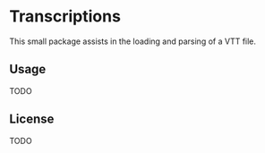 # Transcriptions

This small package assists in the loading and parsing of a VTT file.

## Usage

TODO

## License

TODO
